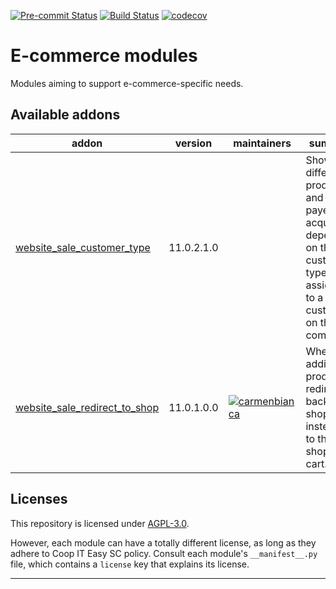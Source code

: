 
<!-- /!\ Non OCA Context : Set here the badge of your runbot / runboat instance. -->
[![Pre-commit Status](https://github.com/coopiteasy/cie-e-commerce/actions/workflows/pre-commit.yml/badge.svg?branch=11.0)](https://github.com/coopiteasy/cie-e-commerce/actions/workflows/pre-commit.yml?query=branch%3A11.0)
[![Build Status](https://github.com/coopiteasy/cie-e-commerce/actions/workflows/test.yml/badge.svg?branch=11.0)](https://github.com/coopiteasy/cie-e-commerce/actions/workflows/test.yml?query=branch%3A11.0)
[![codecov](https://codecov.io/gh/coopiteasy/cie-e-commerce/branch/11.0/graph/badge.svg)](https://codecov.io/gh/coopiteasy/cie-e-commerce)
<!-- /!\ Non OCA Context : Set here the badge of your translation instance. -->

<!-- /!\ do not modify above this line -->

# E-commerce modules

Modules aiming to support e-commerce-specific needs.

<!-- /!\ do not modify below this line -->

<!-- prettier-ignore-start -->

[//]: # (addons)

Available addons
----------------
addon | version | maintainers | summary
--- | --- | --- | ---
[website_sale_customer_type](website_sale_customer_type/) | 11.0.2.1.0 |  | Show different product and payement acquirer depending on the customer type assigned to a customer on the e-commerce.
[website_sale_redirect_to_shop](website_sale_redirect_to_shop/) | 11.0.1.0.0 | [![carmenbianca](https://github.com/carmenbianca.png?size=30px)](https://github.com/carmenbianca) | When adding a product, redirect back to the shop instead of to the shopping cart.

[//]: # (end addons)

<!-- prettier-ignore-end -->

## Licenses

This repository is licensed under [AGPL-3.0](LICENSE).

However, each module can have a totally different license, as long as they adhere to Coop IT Easy SC
policy. Consult each module's `__manifest__.py` file, which contains a `license` key
that explains its license.

----
<!-- /!\ Non OCA Context : Set here the full description of your organization. -->
